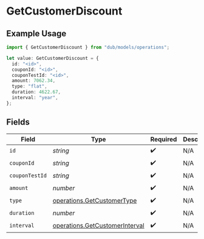 # GetCustomerDiscount

## Example Usage

```typescript
import { GetCustomerDiscount } from "dub/models/operations";

let value: GetCustomerDiscount = {
  id: "<id>",
  couponId: "<id>",
  couponTestId: "<id>",
  amount: 7062.34,
  type: "flat",
  duration: 4622.67,
  interval: "year",
};
```

## Fields

| Field                                                                            | Type                                                                             | Required                                                                         | Description                                                                      |
| -------------------------------------------------------------------------------- | -------------------------------------------------------------------------------- | -------------------------------------------------------------------------------- | -------------------------------------------------------------------------------- |
| `id`                                                                             | *string*                                                                         | :heavy_check_mark:                                                               | N/A                                                                              |
| `couponId`                                                                       | *string*                                                                         | :heavy_check_mark:                                                               | N/A                                                                              |
| `couponTestId`                                                                   | *string*                                                                         | :heavy_check_mark:                                                               | N/A                                                                              |
| `amount`                                                                         | *number*                                                                         | :heavy_check_mark:                                                               | N/A                                                                              |
| `type`                                                                           | [operations.GetCustomerType](../../models/operations/getcustomertype.md)         | :heavy_check_mark:                                                               | N/A                                                                              |
| `duration`                                                                       | *number*                                                                         | :heavy_check_mark:                                                               | N/A                                                                              |
| `interval`                                                                       | [operations.GetCustomerInterval](../../models/operations/getcustomerinterval.md) | :heavy_check_mark:                                                               | N/A                                                                              |